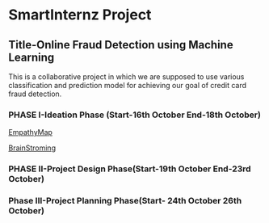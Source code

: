 # SmartInternz Project

## Title-Online Fraud Detection using Machine Learning

This is a collaborative project in which we are supposed to use various classification and prediction model for achieving our goal of credit card fraud detection.

### PHASE I-Ideation Phase (Start-16th October End-18th October)

[EmpathyMap](https://app.mural.co/t/scamfinder8675/m/scamfinder8675/1697463394059/632849d9033106511c0025dadd77942a2bb85650?invited=true&sender=u8a90cc56234e246f33bc7567)

[BrainStroming](https://app.mural.co/t/scamfinder8675/m/scamfinder8675/1697626699598/e571e4f2e11716f4a87fe4eb1bde7b7195bbb2f8?sender=u8a90cc56234e246f33bc7567)

### PHASE II-Project Design Phase(Start-19th October End-23rd October)

### Phase III-Project Planning Phase(Start- 24th October 26th October)
